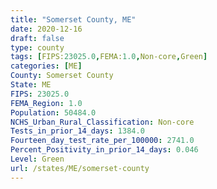 ```yaml
---
title: "Somerset County, ME"
date: 2020-12-16
draft: false
type: county
tags: [FIPS:23025.0,FEMA:1.0,Non-core,Green]
categories: [ME]
County: Somerset County
State: ME
FIPS: 23025.0
FEMA_Region: 1.0
Population: 50484.0
NCHS_Urban_Rural_Classification: Non-core
Tests_in_prior_14_days: 1384.0
Fourteen_day_test_rate_per_100000: 2741.0
Percent_Positivity_in_prior_14_days: 0.046
Level: Green
url: /states/ME/somerset-county
---
```



